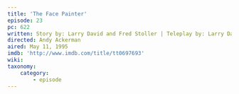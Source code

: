 ```yaml
---
title: 'The Face Painter'
episode: 23
pc: 622         
written: Story by: Larry David and Fred Stoller | Teleplay by: Larry David
directed: Andy Ackerman
aired: May 11, 1995
imdb: 'http://www.imdb.com/title/tt0697693'
wiki:
taxonomy:
    category:
        - episode
---
```


